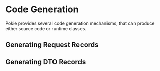 # Code Generation

Pokie provides several code generation mechanisms, that can produce either source code or runtime classes.

## Generating Request Records


## Generating DTO Records

